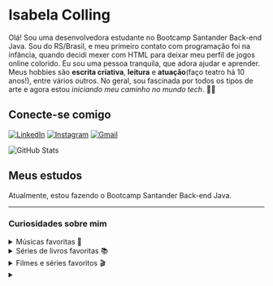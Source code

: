 # Isabela Colling

Olá! Sou uma desenvolvedora estudante no Bootcamp Santander Back-end Java. Sou do RS/Brasil, e meu primeiro contato com programação foi na infância, quando decidi mexer com HTML para deixar meu perfil de jogos online colorido.
Eu sou uma pessoa tranquila, que adora ajudar e aprender. Meus hobbies são **escrita criativa**, **leitura** e **atuação**(faço teatro há 10 anos!), entre vários outros. No geral, sou fascinada por todos os tipos de arte e agora estou *iniciando meu caminho no mundo tech*. 👩‍💻

## Conecte-se comigo
[![LinkedIn](https://img.shields.io/badge/linkedin-%230077B5.svg?style=for-the-badge&logo=linkedin&logoColor=white)](https://www.linkedin.com/in/isabela-colling-a141681b4)
[![Instagram](https://img.shields.io/badge/Instagram-%23E4405F.svg?style=for-the-badge&logo=Instagram&logoColor=white)](https://www.instagram.com/isabelacolling/)
[![Gmail](https://img.shields.io/badge/Gmail-D14836?style=for-the-badge&logo=gmail&logoColor=white)](mailto:collingisabela@gmail.com)

![GitHub Stats](https://github-readme-stats.vercel.app/api?username=IsabelaColling&theme=transparent&bg_color=000&border_color=30A3DC&show_icons=true&icon_color=30A3DC&title_color=E94D5F&text_color=FFF)

## Meus estudos

Atualmente, estou fazendo o Bootcamp Santander Back-end Java.

---
### Curiosidades sobre mim

<details>

<summary>Músicas favoritas 🎵 </summary>

|Artista|Música|
|---|---|
|Muse|[Resistance](https://www.youtube.com/watch?v=TPE9uSFFxrI&pp=ygUPbXVzZSByZXNpc3RhbmNl)|
|Barns Courtney|[Supernatural](https://www.youtube.com/watch?v=I3JEJAXJ-Z8&pp=ygUbc3VwZXJuYXR1cmFsIGJhcm5zIGNvdXJ0bmV5)|
|NewJeans|[Cool With You](https://www.youtube.com/watch?v=zsYSSVoQnP4&pp=ygUWbmV3amVhbnMgY29vbCB3aXRoIHlvdQ%3D%3D)|

> Meus gêneros musicais favoritos são rock, clássica e k-pop.

</details>

<details>

<summary>Séries de livros favoritas 📚</summary>

|Autor|Livro|
|---|---|
|Suzanne Collins|[Jogos Vorazes](https://www.amazon.com.br/Jogos-Vorazes-1-Suzanne-Collins/dp/8579800242)|
|Rick Riordan|[Percy Jackson](https://www.amazon.com.br/ladr%C3%A3o-raios-Capa-nova/dp/8580575397)|
|Maureen Johnson|[Cordialmente Cruel](https://www.amazon.com.br/Cordialmente-Cruel-Maureen-Johnson/dp/8595084491)|

> Meus gêneros favoritos de leitura são distopia, mistério e baixa fantasia.

</details>

<details>

<summary>Filmes e séries favoritos 🎬 </summary>

|Filme/série|Onde assistir|
|---|---|
|Interestelar|HBO Max ou Prime Video|
|Arcane|Netflix|
|Jane the Virgin|Netflix|

> Não consigo escolher um gênero favorito de filmes ou séries. A maioria dos filmes de terror eu odeio, mas alguns gosto... Assim como a maioria dos de ficção científica eu amo, mas alguns odeio 🤔

</details>

<details>

<summary> </summary>

- Badges por: [lleriayo](https://github.com/Ileriayo/markdown-badges)
- GitHub stats por: [anuraghazra](https://github.com/anuraghazra/github-readme-stats)

</details>

</details>
